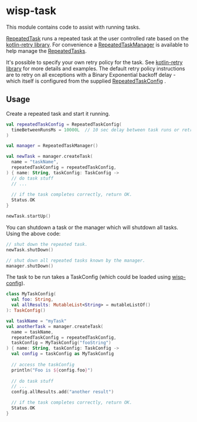 # wisp-task

This module contains code to assist with running tasks.

[RepeatedTask](https://github.com/cashapp/wisp/blob/main/wisp-task/src/main/kotlin/wisp/task/RepeatedTask.kt)
runs a repeated task at the user controlled rate based on the
[kotlin-retry library](https://github.com/michaelbull/kotlin-retry). For convenience a
[RepeatedTaskManager](https://github.com/cashapp/wisp/blob/main/wisp-task/src/main/kotlin/wisp/task/RepeatedTaskManager.kt)
is available to help manage the
[RepeatedTasks](https://github.com/cashapp/wisp/blob/main/wisp-task/src/main/kotlin/wisp/task/RepeatedTask.kt).

It's possible to specify your own retry policy for the task. See
[kotlin-retry library](https://github.com/michaelbull/kotlin-retry) for more details and examples. The default retry
policy instructions are to retry on all exceptions with a Binary Exponential backoff delay - which itself is configured
from the supplied
[RepeatedTaskConfig](https://github.com/cashapp/wisp/blob/main/wisp-task/src/main/kotlin/wisp/task/RepeatedTaskConfig.kt)
.

## Usage

Create a repeated task and start it running.

```kotlin
val repeatedTaskConfig = RepeatedTaskConfig(
  timeBetweenRunsMs = 10000L  // 10 sec delay between task runs or retries
)

val manager = RepeatedTaskManager()

val newTask = manager.createTask(
  name = "taskName",
  repeatedTaskConfig = repeatedTaskConfig,
) { name: String, taskConfig: TaskConfig ->
  // do task stuff
  // ...
  
  // if the task completes correctly, return OK.
  Status.OK
}

newTask.startUp()
```

You can shutdown a task or the manager which will shutdown all tasks. Using the above code:

```kotlin
// shut down the repeated task.
newTask.shutDown()

// shut down all repeated tasks known by the manager.
manager.shutDown()
```

The task to be run takes a TaskConfig (which could be loaded using
[wisp-config](https://github.com/cashapp/wisp/tree/main/wisp-config)).

```kotlin
class MyTaskConfig(
  val foo: String,
  val allResults: MutableList<String> = mutableListOf()
): TaskConfig()

val taskName = "myTask"
val anotherTask = manager.createTask(
  name = taskName,
  repeatedTaskConfig = repeatedTaskConfig,
  taskConfig = MyTaskConfig("fooString")
) { name: String, taskConfig: TaskConfig ->
  val config = taskConfig as MyTaskConfig
  
  // access the taskConfig
  println("Foo is ${config.foo}")
  
  // do task stuff
  // ...
  config.allResults.add("another result")

  // if the task completes correctly, return OK.
  Status.OK
}
```
